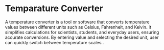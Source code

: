 # Temparature Converter
 A temperature converter is a tool or software that converts temperature values between different units such as Celsius, Fahrenheit, and Kelvin. It simplifies calculations for scientists, students, and everyday users, ensuring accurate conversions. By entering  value and selecting the desired unit, user can quickly switch between temperature scales..
